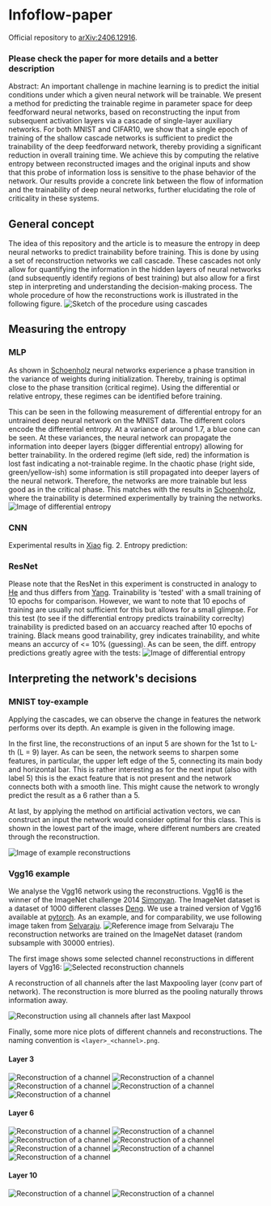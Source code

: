 # Infoflow-paper

Official repository to [arXiv:2406.12916](https://arxiv.org/abs/2406.12916).

### Please check the paper for more details and a better description

Abstract:
An important challenge in machine learning is to predict the initial conditions under which a given neural network will
be trainable. We present a method for predicting the trainable regime in parameter space for deep feedforward neural
networks, based on reconstructing the input from subsequent activation layers via a cascade of single-layer auxiliary
networks. For both MNIST and CIFAR10, we show that a single epoch of training of the shallow cascade networks is
sufficient to predict the trainability of the deep feedforward network, thereby providing a significant reduction in
overall training time. We achieve this by computing the relative entropy between reconstructed images and the original
inputs and show that this probe of information loss is sensitive to the phase behavior of the network. Our results
provide a concrete link between the flow of information and the trainability of deep neural networks, further
elucidating the role of criticality in these systems.

## General concept

The idea of this repository and the article is to measure the entropy in deep neural networks to predict trainability
before training. This is done by using a set of reconstruction networks we call cascade. These cascades not only allow
for quantifying the information in the hidden layers of neural networks (and subsequently identify regions of best
training) but also allow for a first step in interpreting and understanding the decision-making process. The whole
procedure of how the reconstructions work is illustrated in the following figure.
![Sketch of the procedure using cascades](images/scheme.png)

## Measuring the entropy

### MLP

As shown in [Schoenholz](https://arxiv.org/abs/1611.01232) neural networks experience a phase transition in the variance
of weights during initialization. Thereby, training is optimal close to the phase transition (critical regime). Using
the differential or relative entropy, these regimes can be identified before training.

This can be seen in the following measurement of differential entropy for an untrained deep neural network on the MNIST
data. The different colors encode the differential entropy. At a variance of around 1.7, a blue cone can be seen. At
these variances, the neural network can propagate the information into deeper layers (bigger differential entropy)
allowing for better trainability. In the ordered regime (left side, red) the information is lost fast indicating a
not-trainable regime. In the chaotic phase (right side, green/yellow-ish) some information is still propagated into
deeper layers of the neural network. Therefore, the networks are more trainable but less good as in the critical phase.
This matches with the results in [Schoenholz](https://arxiv.org/abs/1611.01232), where the trainability is determined
experimentally by training the networks.
![Image of differential entropy](images/diff_entropy.png)

### CNN

Experimental results in [Xiao](https://arxiv.org/pdf/1806.05393) fig. 2. Entropy prediction:

### ResNet

Please note that the ResNet in this experiment is constructed in analogy to [He](https://arxiv.org/abs/1512.03385)
and thus differs from [Yang](https://arxiv.org/pdf/1712.08969). Trainability is 'tested' with a small training of 10
epochs for comparison. However, we want to note that 10 epochs of training are usually not sufficient for this but
allows for a small glimpse. For this test (to see if the differential entropy predicts trainability correclty)
trainability is predicted based on an accuarcy reached after 10 epochs of training. Black means good trainability, grey
indicates trainability, and white means an accurcy of <= 10% (guessing). As can be seen, the diff. entropy predictions
greatly agree with the tests:
![Image of differential entropy](images/resnet_prediction.png)

## Interpreting the network's decisions

### MNIST toy-example

Applying the cascades, we can observe the change in features the network performs over its depth. An example is given in
the following image.

In the first line, the reconstructions of an input 5 are shown for the 1st to L-th (L = 9) layer. As can be seen, the
network seems to sharpen some features, in particular, the upper left edge of the 5, connecting its main body and
horizontal bar. This is rather interesting as for the next input
(also with label 5) this is the exact feature that is not present and the network connects both with a smooth line. This
might cause the network to wrongly predict the result as a 6 rather than a 5.

At last, by applying the method on artificial activation vectors, we can construct an input the network would consider
optimal for this class. This is shown in the lowest part of the image, where different numbers are created through the
reconstruction.

![Image of example reconstructions](images/reconstruction.png)

### Vgg16 example

We analyse the Vgg16 network using the reconstructions. Vgg16 is the winner of the ImageNet challenge
2014 [Simonyan](https://arxiv.org/abs/1409.1556). The ImageNet dataset is a dataset of 1000 different
classes [Deng](https://ieeexplore.ieee.org/document/5206848). We use a trained version of Vgg16 available
at [pytorch](https://pytorch.org/vision/main/models/generated/torchvision.models.vgg16.html).
As an example, and for comparability, we use following image taken from [Selvaraju](https://arxiv.org/abs/1610.02391).
![Reference image from [Selvaraju](https://arxiv.org/abs/1610.02391)](images/reference.png)
The reconstruction networks are trained on the ImageNet dataset (random subsample with 30000 entries).


The first image shows some selected channel reconstructions in different layers of Vgg16:
![Selected reconstruction channels](images/xai_plot.png)

A reconstruction of all channels after the last Maxpooling layer (conv part of network). 
The reconstruction is more blurred as the pooling naturally throws information away.

![Reconstruction using all channels after last Maxpool](images/conv_recon_full_17.png)

Finally, some more nice plots of different channels and reconstructions. 
The naming convention is `<layer>_<channel>.png`.

#### Layer 3
![Reconstruction of a channel](images/channel_images/3_1.png)
![Reconstruction of a channel](images/channel_images/3_19.png)
![Reconstruction of a channel](images/channel_images/3_26.png)
![Reconstruction of a channel](images/channel_images/3_32.png)
![Reconstruction of a channel](images/channel_images/3_36.png)

#### Layer 6
![Reconstruction of a channel](images/channel_images/6_3.png)
![Reconstruction of a channel](images/channel_images/6_17.png)
![Reconstruction of a channel](images/channel_images/6_47.png)
![Reconstruction of a channel](images/channel_images/6_60.png)
![Reconstruction of a channel](images/channel_images/6_77.png)
![Reconstruction of a channel](images/channel_images/6_99.png)
![Reconstruction of a channel](images/channel_images/6_121.png)

#### Layer 10
![Reconstruction of a channel](images/channel_images/10_180.png)
![Reconstruction of a channel](images/channel_images/10_216.png)

